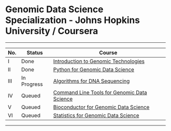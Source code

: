 # Genomic Data Science Specialization - Johns Hopkins University / Coursera

---

No. | Status | Course |
--- | --- | --- |
I   | Done | [Introduction to Genomic Technologies](https://www.coursera.org/learn/introduction-genomics?specialization=genomic-data-science)
II  | Done | [Python for Genomic Data Science](https://www.coursera.org/learn/python-genomics?specialization=genomic-data-science)
III | In Progress | [Algorithms for DNA Sequencing](https://www.coursera.org/learn/dna-sequencing?specialization=genomic-data-science) |
IV  | Queued | [Command Line Tools for Genomic Data Science](https://www.coursera.org/learn/genomic-tools?specialization=genomic-data-science) |
V   | Queued | [Bioconductor for Genomic Data Science](https://www.coursera.org/learn/bioconductor?specialization=genomic-data-science) |
VI  | Queued | [Statistics for Genomic Data Science](https://www.coursera.org/learn/statistical-genomics?specialization=genomic-data-science) |

---
